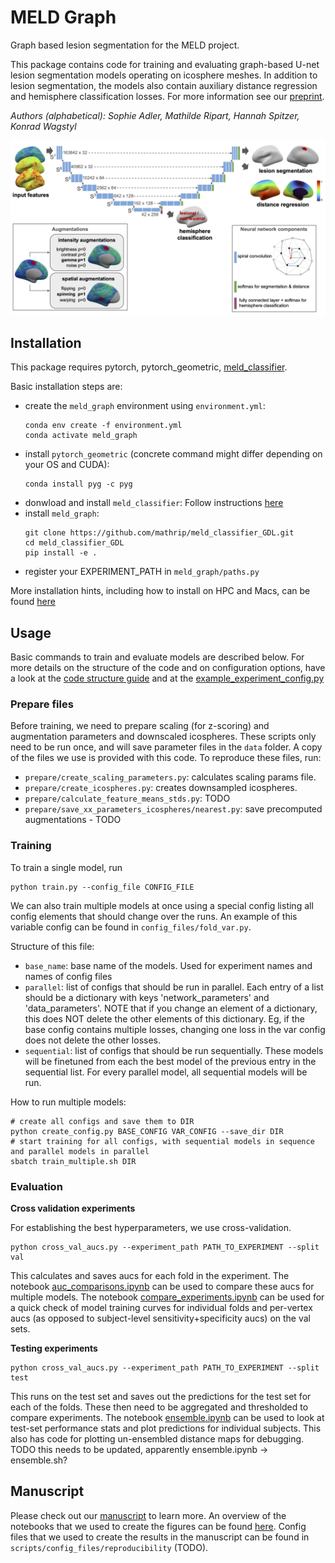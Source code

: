 # MELD Graph
Graph based lesion segmentation for the MELD project.

This package contains code for training and evaluating graph-based U-net lesion segmentation models operating on icosphere meshes. In addition to lesion segmentation, the models also contain auxiliary distance regression and hemisphere classification losses. For more information see our [preprint](LINK).

*Authors (alphabetical): Sophie Adler, Mathilde Ripart, Hannah Spitzer, Konrad Wagstyl*

![overview](overview.png)

## Installation

This package requires pytorch, pytorch_geometric, [meld_classifier](https://github.com/MELDProject/meld_classifier).

Basic installation steps are:
- create the `meld_graph` environment using `environment.yml`: 
    ```
    conda env create -f environment.yml
    conda activate meld_graph
    ```
- install `pytorch_geometric` (concrete command might differ depending on your OS and CUDA):
    ```
    conda install pyg -c pyg
    ```
- donwload and install `meld_classifier`: Follow instructions [here](https://github.com/MELDProject/meld_classifier)
- install `meld_graph`: 
    ```
    git clone https://github.com/mathrip/meld_classifier_GDL.git
    cd meld_classifier_GDL
    pip install -e .
    ```
- register your EXPERIMENT_PATH in `meld_graph/paths.py`

More installation hints, including how to install on HPC and Macs, can be found [here](install.md)

## Usage
Basic commands to train and evaluate models are described below. For more details on the structure of the code and on configuration options, have a look at the [code structure guide](code_structure.md) and at the [example_experiment_config.py](scripts/config_files/example_experiment_config.py)

### Prepare files
Before training, we need to prepare scaling (for z-scoring) and augmentation parameters and downscaled icospheres.
These scripts only need to be run once, and will save parameter files in the `data` folder. A copy of the files we use is provided with this code. To reproduce these files, run:
- `prepare/create_scaling_parameters.py`: calculates scaling params file.
- `prepare/create_icospheres.py`: creates downsampled icospheres.
- `prepare/calculate_feature_means_stds.py`: TODO
- `prepare/save_xx_parameters_icospheres/nearest.py`: save precomputed augmentations - TODO

### Training
To train a single model, run
```
python train.py --config_file CONFIG_FILE
```

We can also train multiple models at once using a special config listing all config elements that should change over the runs. An example of this variable config can be found in `config_files/fold_var.py`.

Structure of this file:
- `base_name`: base name of the models. Used for experiment names and names of config files
- `parallel`: list of configs that should be run in parallel. Each entry of a list should be a dictionary with keys 'network_parameters' and 'data_parameters'. NOTE that if you change an element of a dictionary, this does NOT delete the other elements of this dictionary. Eg, if the base config contains multiple losses, changing one loss in the var config does not delete the other losses.
- `sequential`: list of configs that should be run sequentially. These models will be finetuned from each the best model of the previous entry in the sequential list. For every parallel model, all sequential models will be run. 

How to run multiple models:
```
# create all configs and save them to DIR
python create_config.py BASE_CONFIG VAR_CONFIG --save_dir DIR
# start training for all configs, with sequential models in sequence and parallel models in parallel
sbatch train_multiple.sh DIR
```

### Evaluation

**Cross validation experiments**

For establishing the best hyperparameters, we use cross-validation. 
```
python cross_val_aucs.py --experiment_path PATH_TO_EXPERIMENT --split val
```
This calculates and saves aucs for each fold in the experiment. 
The notebook [auc_comparisons.ipynb](notebooks/auc_comparisons.ipynb) can be used to compare these aucs for multiple models.
The notebook [compare_experiments.ipynb](notebooks/compare_experiments.ipynb) can be used for a quick check of model training curves for individual folds and per-vertex aucs (as opposed to subject-level sensitivity+specificity aucs) on the val sets.

**Testing experiments**
```
python cross_val_aucs.py --experiment_path PATH_TO_EXPERIMENT --split test
```
This runs on the test set and saves out the predictions for the test set for each of the folds. These then need to be aggregated and thresholded to compare experiments. The notebook [ensemble.ipynb](notebooks/ensemble.ipynb) can be used to look at test-set performance stats and plot predictions for individual subjects. This also has code for plotting un-ensembled distance maps for debugging.
TODO this needs to be updated, apparently ensemble.ipynb -> ensemble.sh?

## Manuscript
Please check out our [manuscript](TODO) to learn more. 
An overview of the notebooks that we used to create the figures can be found [here](figure_notebooks.md).
Config files that we used to create the results in the manuscript can be found in `scripts/config_files/reproducibility` (TODO).